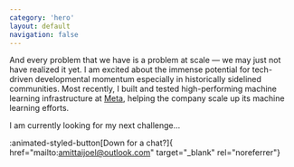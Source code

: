 ```yaml
---
category: 'hero'
layout: default
navigation: false
---
```


And every problem that we have is a problem at scale &mdash;
we may just not have realized it yet.
I am excited about the immense potential for tech-driven developmental momentum
especially in historically sidelined communities.
Most recently, I built and tested high-performing
machine learning infrastructure at [Meta][meta],
helping the company scale up its machine learning efforts.

I am currently looking for my next challenge...

:animated-styled-button[Down for a chat?]{
  href="mailto:amittaijoel@outlook.com"
  target="_blank"
  rel="noreferrer"}


[dartmouth]:  https://home.dartmouth.edu/
[kenya]:      https://www.bbc.com/news/world-africa-13681341
[starehe]:    https://www.stareheboyscentre.ac.ke/sbc/
[yc]:         https://www.startupschool.org/
[cmu]:        https://www.cs.cmu.edu/
[meta]:       https://engineering.fb.com/
